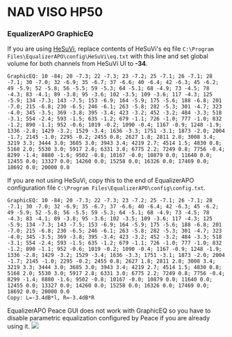 # NAD VISO HP50
### EqualizerAPO GraphicEQ
If you are using [HeSuVi](https://sourceforge.net/projects/hesuvi/), replace contents of HeSuVi's eq file `C:\Program Files\EqualizerAPO\config\HeSuVi\eq.txt` with this line and set global volume for both channels from HeSuVi UI to **-34**.
```
GraphicEQ: 10 -84; 20 -7.3; 22 -7.3; 23 -7.2; 25 -7.1; 26 -7.1; 28 -7.1; 30 -7.0; 32 -6.9; 35 -6.7; 37 -6.6; 40 -6.4; 42 -6.3; 45 -6.2; 49 -5.9; 52 -5.8; 56 -5.5; 59 -5.3; 64 -5.1; 68 -4.9; 73 -4.5; 78 -4.3; 83 -4.1; 89 -3.8; 95 -3.6; 102 -3.5; 109 -3.6; 117 -4.3; 125 -5.9; 134 -7.3; 143 -7.5; 153 -6.9; 164 -5.9; 175 -5.6; 188 -6.8; 201 -7.0; 215 -6.8; 230 -6.5; 246 -6.1; 263 -5.8; 282 -5.3; 301 -4.7; 323 -4.0; 345 -3.5; 369 -3.8; 395 -3.4; 423 -3.2; 452 -3.2; 484 -3.3; 518 -3.1; 554 -2.4; 593 -1.5; 635 -1.2; 679 -1.1; 726 -1.0; 777 -1.0; 832 -1.2; 890 -1.1; 952 -0.6; 1019 -0.2; 1090 -0.4; 1167 -0.9; 1248 -1.9; 1336 -2.8; 1429 -3.2; 1529 -3.4; 1636 -3.3; 1751 -3.1; 1873 -2.0; 2004 -1.7; 2145 -1.0; 2295 -0.2; 2455 0.8; 2627 1.8; 2811 2.8; 3008 3.4; 3219 3.3; 3444 3.0; 3685 3.0; 3943 3.4; 4219 2.7; 4514 1.5; 4830 0.8; 5168 2.0; 5530 3.0; 5917 2.8; 6331 3.0; 6775 2.2; 7249 0.8; 7756 -0.4; 8299 -1.4; 8880 -1.6; 9502 -0.8; 10167 -0.0; 10879 0.0; 11640 0.0; 12455 0.0; 13327 0.0; 14260 0.0; 15258 0.0; 16326 0.0; 17469 0.0; 18692 0.0; 20000 0.0
```
If you are not using HeSuVi, copy this to the end of EqualizerAPO configuration file `C:\Program Files\EqualizerAPO\config\config.txt`.
```
GraphicEQ: 10 -84; 20 -7.3; 22 -7.3; 23 -7.2; 25 -7.1; 26 -7.1; 28 -7.1; 30 -7.0; 32 -6.9; 35 -6.7; 37 -6.6; 40 -6.4; 42 -6.3; 45 -6.2; 49 -5.9; 52 -5.8; 56 -5.5; 59 -5.3; 64 -5.1; 68 -4.9; 73 -4.5; 78 -4.3; 83 -4.1; 89 -3.8; 95 -3.6; 102 -3.5; 109 -3.6; 117 -4.3; 125 -5.9; 134 -7.3; 143 -7.5; 153 -6.9; 164 -5.9; 175 -5.6; 188 -6.8; 201 -7.0; 215 -6.8; 230 -6.5; 246 -6.1; 263 -5.8; 282 -5.3; 301 -4.7; 323 -4.0; 345 -3.5; 369 -3.8; 395 -3.4; 423 -3.2; 452 -3.2; 484 -3.3; 518 -3.1; 554 -2.4; 593 -1.5; 635 -1.2; 679 -1.1; 726 -1.0; 777 -1.0; 832 -1.2; 890 -1.1; 952 -0.6; 1019 -0.2; 1090 -0.4; 1167 -0.9; 1248 -1.9; 1336 -2.8; 1429 -3.2; 1529 -3.4; 1636 -3.3; 1751 -3.1; 1873 -2.0; 2004 -1.7; 2145 -1.0; 2295 -0.2; 2455 0.8; 2627 1.8; 2811 2.8; 3008 3.4; 3219 3.3; 3444 3.0; 3685 3.0; 3943 3.4; 4219 2.7; 4514 1.5; 4830 0.8; 5168 2.0; 5530 3.0; 5917 2.8; 6331 3.0; 6775 2.2; 7249 0.8; 7756 -0.4; 8299 -1.4; 8880 -1.6; 9502 -0.8; 10167 -0.0; 10879 0.0; 11640 0.0; 12455 0.0; 13327 0.0; 14260 0.0; 15258 0.0; 16326 0.0; 17469 0.0; 18692 0.0; 20000 0.0
Copy: L=-3.4dB*l, R=-3.4dB*R
```
EqualizerAPO Peace GUI does not work with GraphicEQ so you have to disable parametric equalization configured by Peace if you are already using it.
![](https://raw.githubusercontent.com/jaakkopasanen/AutoEq/master/results/Innerfidelity%202017/headphoncecom/onear/NAD%20VISO%20HP50/NAD%20VISO%20HP50.png)
